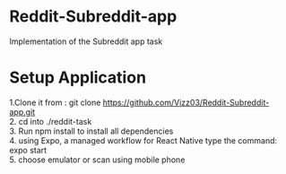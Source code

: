 # Reddit-Subreddit-app
Implementation of the Subreddit app task

# Setup Application

1.Clone it from : git clone https://github.com/Vizz03/Reddit-Subreddit-app.git 
<br>
2. cd into ./reddit-task<br>
3. Run npm install to install all dependencies<br>
4. using Expo, a managed workflow for React Native type the command: expo start<br>
5. choose emulator or scan using mobile phone <br>
